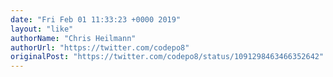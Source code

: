```yaml
---
date: "Fri Feb 01 11:33:23 +0000 2019"
layout: "like"
authorName: "Chris Heilmann"
authorUrl: "https://twitter.com/codepo8"
originalPost: "https://twitter.com/codepo8/status/1091298463466352642"
---
```


